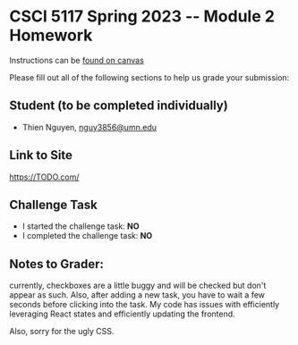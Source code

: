 # CSCI 5117 Spring 2023 -- Module 2 Homework


Instructions can be [found on canvas](https://canvas.umn.edu/courses/355584/pages/homework-2)

Please fill out all of the following sections to help us grade your submission:

## Student (to be completed individually)

* Thien Nguyen, nguy3856@umn.edu

## Link to Site

<https://TODO.com/>

## Challenge Task

* I started the challenge task: **NO**
* I completed the challenge task: **NO**

## Notes to Grader: 
currently, checkboxes are a little buggy and will be checked but don't appear as such. Also, after adding a new task, you have to wait a few seconds before clicking into the task. My code has issues with efficiently leveraging React states and efficiently updating the frontend.

Also, sorry for the ugly CSS. 

